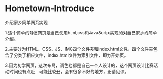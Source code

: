 # Hometown-Introduce
介绍家乡简单网页实现

1.这个简单的静态网页是自己使用html,css和JavaScript实现的对自己家乡的简单介绍。

2.主要分为HTML、CSS、JS、IMG四个文件夹和index.html文件。四个文件夹包含了分类了相应文件，index.html文件为索引文件，即为开始页。

3.因为初学网页，这次布局，调色也都是自己一个人设计的，这个网页设计比赛活动时间也有点赶，可能比较丑，会有很多不好的地方，还请见谅。
